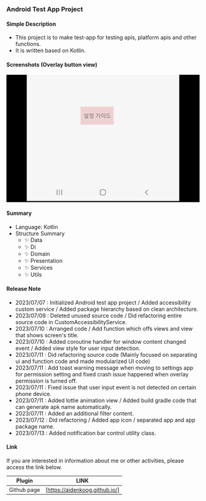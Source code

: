 ### Android Test App Project

#### Simple Description

- This project is to make test-app for testing apis, platform apis and other functions.
- It is written based on Kotlin.

#### Screenshots (Overlay button view)

  <p align="center" style="background-color: #000">
      <img src="screenshots/main.png" alt="accessibility text">
  </p>

#### Summary

- Language: Kotlin
- Structure Summary
    - ✨ Data
    - ✨ Di
    - ✨ Domain
    - ✨ Presentation
    - ✨ Services
    - ✨ Utils

#### Release Note

- 2023/07/07 : Initialized Android test app project / Added accessibility custom service / Added
  package hierarchy based on clean architecture.
- 2023/07/09 : Deleted unused source code / Did refactoring entire source code in
  CustomAccessibilityService.
- 2023/07/10 : Arranged code / Add function which offs views and view that shows screen's title.
- 2023/07/10 : Added coroutine handler for window content changed event / Added view style for user
  input detection.
- 2023/07/11 : Did refactoring source code (Mainly focused on separating ui and function code and
  made modularized UI code)
- 2023/07/11 : Add toast warning message when moving to settings app for permission setting and
  fixed crash issue happened when overlay permission is turned off.
- 2023/07/11 : Fixed issue that user input event is not detected on certain phone device.
- 2023/07/11 : Added lottie animation view / Added build gradle code that can generate apk name
  automatically.
- 2023/07/11 : Added an additional filter content.
- 2023/07/12 : Did refactoring / Added app icon / separated app and app package name.
- 2023/07/13 : Added notification bar control utility class.

#### Link

If you are interested in information about me or other activities, please access the link below.

| Plugin      | LINK                           |
|-------------|--------------------------------|
| Github page | [https://aidenkoog.github.io/] |

